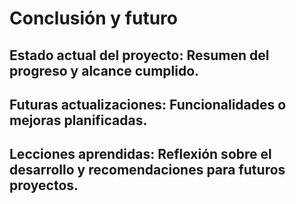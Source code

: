 # Conclusión y futuro

## Estado actual del proyecto: Resumen del progreso y alcance cumplido.

## Futuras actualizaciones: Funcionalidades o mejoras planificadas.

## Lecciones aprendidas: Reflexión sobre el desarrollo y recomendaciones para futuros proyectos.
